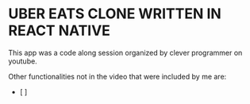 # UBER EATS CLONE WRITTEN IN REACT NATIVE

This app was a code along session organized by clever programmer on youtube.

Other functionalities not in the video that were included by me are:
- [ ]
